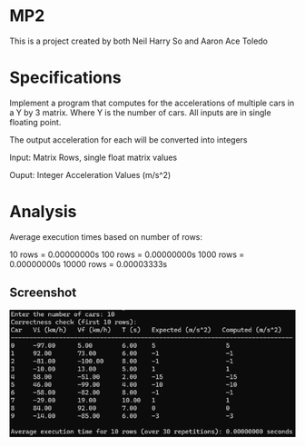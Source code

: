 # MP2
This is a project created by both Neil Harry So and Aaron Ace Toledo

# Specifications
Implement a program that computes for the accelerations of multiple cars in a Y by 3 matrix. Where Y is the number of cars. All inputs are in single floating point.

The output acceleration for each will be converted into integers

Input: Matrix Rows, single float matrix values

Ouput: Integer Acceleration Values (m/s^2)

# Analysis
Average execution times based on number of rows:

10 rows = 0.00000000s
100 rows = 0.00000000s
1000 rows = 0.00000000s
10000 rows = 0.00003333s

## Screenshot
![Alt text](./Result.png?raw=true "10 row output")